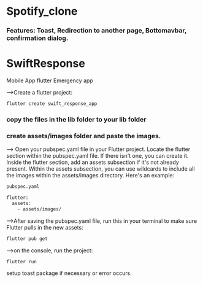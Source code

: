 # Spotify_clone
### Features: Toast, Redirection to another page, Bottomavbar, confirmation dialog.


# SwiftResponse
Mobile App flutter Emergency app

-->Create a flutter project:
```bash
flutter create swift_response_app
```
### copy the files in the lib folder to your lib folder

### create assets/images folder and paste the images.

-->
Open your pubspec.yaml file in your Flutter project. Locate the flutter section within the pubspec.yaml file. If there isn't one, you can create it. Inside the flutter section, add an assets subsection if it's not already present. Within the assets subsection, you can use wildcards to include all the images within the assets/images directory. Here's an example:

```bash
pubspec.yaml

flutter:
  assets:
    - assets/images/
```

-->After saving the pubspec.yaml file, run this in your terminal to make sure Flutter pulls in the new assets:
```bash
flutter pub get
```

-->on the console, run the project:
```bash
flutter run
```

setup toast package if necessary or error occurs.

